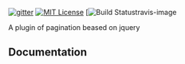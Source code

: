 [![gitter][gitter-image]][gitter-url]
[![MIT License][license-image]][license-url]
[![Build Status[travis-image]][travis-url]

A plugin of pagination beased on jquery

## Documentation

[gitter-image]: https://badges.gitter.im/Join%20Chat.svg
[gitter-url]: https://gitter.im/Lion-Js?utm_source=share-link&utm_medium=link&utm_campaign=share-link
[travis-image]: https://travis-ci.org/Lion-Js/lion-pagination.svg?branch=master
[travis-url]: https://travis-ci.org/Lion-Js/lion-pagination
[license-image]: http://img.shields.io/badge/license-MIT-blue.svg?style=flat
[license-url]: LICENSE
